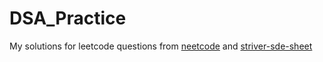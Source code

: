 # DSA_Practice
My solutions for leetcode questions from [neetcode](https://neetcode.io/) and [striver-sde-sheet](https://takeuforward.org/interviews/strivers-sde-sheet-top-coding-interview-problems/)

